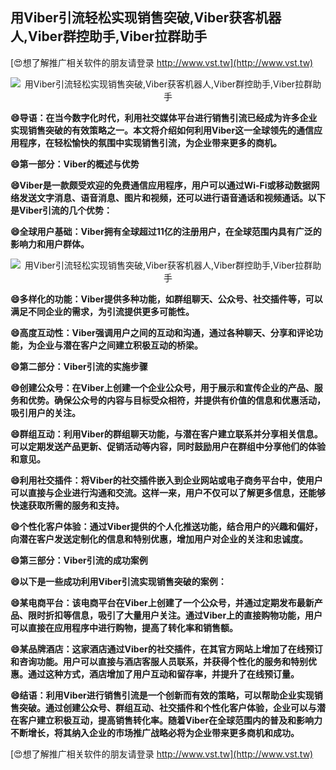 ## **用Viber引流轻松实现销售突破,Viber获客机器人,Viber群控助手,Viber拉群助手**

[😍想了解推广相关软件的朋友请登录 http://www.vst.tw](http://www.vst.tw)

 <center><img src="https://vst.tw/MP4/tuiguang/png/2.png" alt="用Viber引流轻松实现销售突破,Viber获客机器人,Viber群控助手,Viber拉群助手"></center>

**😄导语：在当今数字化时代，利用社交媒体平台进行销售引流已经成为许多企业实现销售突破的有效策略之一。本文将介绍如何利用Viber这一全球领先的通信应用程序，在轻松愉快的氛围中实现销售引流，为企业带来更多的商机。**

**😄第一部分：Viber的概述与优势**

**😄Viber是一款颇受欢迎的免费通信应用程序，用户可以通过Wi-Fi或移动数据网络发送文字消息、语音消息、图片和视频，还可以进行语音通话和视频通话。以下是Viber引流的几个优势：**

**😄全球用户基础：Viber拥有全球超过11亿的注册用户，在全球范围内具有广泛的影响力和用户群体。**

 <center><img src="https://vst.tw/MP4/tuiguang/png/0.png" alt="用Viber引流轻松实现销售突破,Viber获客机器人,Viber群控助手,Viber拉群助手"></center>

**😄多样化的功能：Viber提供多种功能，如群组聊天、公众号、社交插件等，可以满足不同企业的需求，为引流提供更多可能性。**

**😄高度互动性：Viber强调用户之间的互动和沟通，通过各种聊天、分享和评论功能，为企业与潜在客户之间建立积极互动的桥梁。**

**😄第二部分：Viber引流的实施步骤**

**😄创建公众号：在Viber上创建一个企业公众号，用于展示和宣传企业的产品、服务和优势。确保公众号的内容与目标受众相符，并提供有价值的信息和优惠活动，吸引用户的关注。**

**😄群组互动：利用Viber的群组聊天功能，与潜在客户建立联系并分享相关信息。可以定期发送产品更新、促销活动等内容，同时鼓励用户在群组中分享他们的体验和意见。**

**😄利用社交插件：将Viber的社交插件嵌入到企业网站或电子商务平台中，使用户可以直接与企业进行沟通和交流。这样一来，用户不仅可以了解更多信息，还能够快速获取所需的服务和支持。**

**😄个性化客户体验：通过Viber提供的个人化推送功能，结合用户的兴趣和偏好，向潜在客户发送定制化的信息和特别优惠，增加用户对企业的关注和忠诚度。**

**😄第三部分：Viber引流的成功案例**

**😄以下是一些成功利用Viber引流实现销售突破的案例：**

**😄某电商平台：该电商平台在Viber上创建了一个公众号，并通过定期发布最新产品、限时折扣等信息，吸引了大量用户关注。通过Viber上的直接购物功能，用户可以直接在应用程序中进行购物，提高了转化率和销售额。**

**😄某品牌酒店：这家酒店通过Viber的社交插件，在其官方网站上增加了在线预订和咨询功能。用户可以直接与酒店客服人员联系，并获得个性化的服务和特别优惠。通过这种方式，酒店增加了用户互动和留存率，并提升了在线预订量。**

**😄结语：利用Viber进行销售引流是一个创新而有效的策略，可以帮助企业实现销售突破。通过创建公众号、群组互动、社交插件和个性化客户体验，企业可以与潜在客户建立积极互动，提高销售转化率。随着Viber在全球范围内的普及和影响力不断增长，将其纳入企业的市场推广战略必将为企业带来更多商机和成功。**

[😍想了解推广相关软件的朋友请登录 http://www.vst.tw](http://www.vst.tw)



